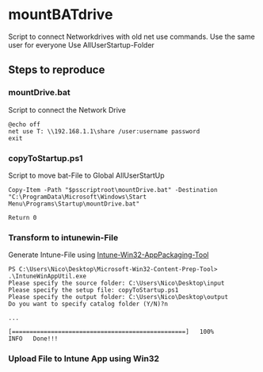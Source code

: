 # mountBATdrive
Script to connect Networkdrives with old net use commands. 
Use the same user for everyone 
Use AllUserStartup-Folder 

## Steps to reproduce
### mountDrive.bat
Script to connect the Network Drive
```
@echo off
net use T: \\192.168.1.1\share /user:username password
exit
```

### copyToStartup.ps1
Script to move bat-File to Global AllUserStartUp
```
Copy-Item -Path "$psscriptroot\mountDrive.bat" -Destination "C:\ProgramData\Microsoft\Windows\Start Menu\Programs\Startup\mountDrive.bat"

Return 0
```

### Transform to intunewin-File 
Generate Intune-File using [Intune-Win32-AppPackaging-Tool](https://github.com/microsoft/Intune-Win32-App-Packaging-Tool)
```
PS C:\Users\Nico\Desktop\Microsoft-Win32-Content-Prep-Tool> .\IntuneWinAppUtil.exe
Please specify the source folder: C:\Users\Nico\Desktop\input
Please specify the setup file: copyToStartup.ps1
Please specify the output folder: C:\Users\Nico\Desktop\output
Do you want to specify catalog folder (Y/N)?n

...

[=================================================]   100%  
INFO   Done!!!
```

### Upload File to Intune App using Win32
